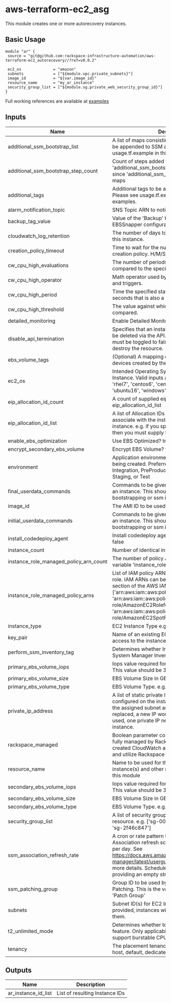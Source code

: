 # aws-terraform-ec2_asg

This module creates one or more autorecovery instances.

## Basic Usage

```
module "ar" {
 source = "git@github.com:rackspace-infrastructure-automation/aws-terraform-ec2_autorecovery//?ref=v0.0.2"

 ec2_os              = "amazon"
 subnets             = ["${module.vpc.private_subnets}"]
 image_id            = "${var.image_id}"
 resource_name       = "my_ar_instance"
 security_group_list = ["${module.sg.private_web_security_group_id}"]
}
```

Full working references are available at [examples](examples)


## Inputs

| Name | Description | Type | Default | Required |
|------|-------------|:----:|:-----:|:-----:|
| additional_ssm_bootstrap_list | A list of maps consisting of main step actions, to be appended to SSM associations. Please see usage.tf.example in this repo for examples. | list | `<list>` | no |
| additional_ssm_bootstrap_step_count | Count of steps added for input 'additional_ssm_bootstrap_list'. This is required since 'additional_ssm_bootstrap_list' is a list of maps | string | `0` | no |
| additional_tags | Additional tags to be added to the EC2 instance Please see usage.tf.example in this repo for examples. | map | `<map>` | no |
| alarm_notification_topic | SNS Topic ARN to notify if there are any alarms | string | `` | no |
| backup_tag_value | Value of the 'Backup' tag, used to assign te EBSSnapper configuration | string | `False` | no |
| cloudwatch_log_retention | The number of days to retain Cloudwatch Logs for this instance. | string | `30` | no |
| creation_policy_timeout | Time to wait for the number of signals for the creation policy. H/M/S Hours/Minutes/Seconds | string | `20m` | no |
| cw_cpu_high_evaluations | The number of periods over which data is compared to the specified threshold. | string | `15` | no |
| cw_cpu_high_operator | Math operator used by CloudWatch for alarms and triggers. | string | `GreaterThanThreshold` | no |
| cw_cpu_high_period | Time the specified statistic is applied. Must be in seconds that is also a multiple of 60. | string | `60` | no |
| cw_cpu_high_threshold | The value against which the specified statistic is compared. | string | `90` | no |
| detailed_monitoring | Enable Detailed Monitoring? true or false | string | `true` | no |
| disable_api_termination | Specifies that an instance should not be able to be deleted via the API. true or false. This option must be toggled to false to allow Terraform to destroy the resource. | string | `false` | no |
| ebs_volume_tags | (Optional) A mapping of tags to assign to the devices created by the instance at launch time. | map | `<map>` | no |
| ec2_os | Intended Operating System/Distribution of Instance. Valid inputs are ('amazon', 'rhel6', 'rhel7', 'centos6', 'centos7', 'ubuntu14', 'ubuntu16', 'windows') | string | - | yes |
| eip_allocation_id_count | A count of supplied eip allocation IDs in variable eip_allocation_id_list | string | `0` | no |
| eip_allocation_id_list | A list of Allocation IDs of the EIPs you want to associate with the instance(s). This is one per instance. e.g. if you specify 2 for instance_count then you must supply two allocation ids  here. | list | `<list>` | no |
| enable_ebs_optimization | Use EBS Optimized? true or false | string | `false` | no |
| encrypt_secondary_ebs_volume | Encrypt EBS Volume? true or false | string | `false` | no |
| environment | Application environment for which this network is being created. Preferred value are Development, Integration, PreProduction, Production, QA, Staging, or Test | string | `Development` | no |
| final_userdata_commands | Commands to be given at the end of userdata for an instance. This should generally not include bootstrapping or ssm install. | string | `` | no |
| image_id | The AMI ID to be used to build the EC2 Instance. | string | - | yes |
| initial_userdata_commands | Commands to be given at the start of userdata for an instance. This should generally not include bootstrapping or ssm install. | string | `` | no |
| install_codedeploy_agent | Install codedeploy agent on instance(s)? true or false | string | `false` | no |
| instance_count | Number of identical instances to deploy | string | `1` | no |
| instance_role_managed_policy_arn_count | The number of policy ARNs provided/set in variable 'instance_role_managed_policy_arns' | string | `0` | no |
| instance_role_managed_policy_arns | List of IAM policy ARNs for the InstanceRole IAM role. IAM ARNs can be found within the Policies section of the AWS IAM console. e.g. ['arn:aws:iam::aws:policy/AmazonEC2FullAccess', 'arn:aws:iam::aws:policy/service-role/AmazonEC2RoleforSSM', 'arn:aws:iam::aws:policy/service-role/AmazonEC2SpotFleetRole'] | list | `<list>` | no |
| instance_type | EC2 Instance Type e.g. 't2.micro' | string | `t2.micro` | no |
| key_pair | Name of an existing EC2 KeyPair to enable SSH access to the instances. | string | `` | no |
| perform_ssm_inventory_tag | Determines whether Instance is tracked via System Manager Inventory. | string | `True` | no |
| primary_ebs_volume_iops | Iops value required for use with io1 EBS volumes. This value should be 3 times the EBS volume size | string | `0` | no |
| primary_ebs_volume_size | EBS Volume Size in GB | string | `60` | no |
| primary_ebs_volume_type | EBS Volume Type. e.g. gp2, io1, st1, sc1 | string | `gp2` | no |
| private_ip_address | A list of static private IP addresses to be configured on the instance.  This IP should be in the assigned subnet and if the instance is replaced, a new IP would need to be assigned. If used, one private IP needs to be provided per instance. | list | `<list>` | no |
| rackspace_managed | Boolean parameter controlling if instance will be fully managed by Rackspace support teams, created CloudWatch alarms that generate tickets, and utilize Rackspace managed SSM documents. | string | `true` | no |
| resource_name | Name to be used for the provisioned EC2 instance(s) and other resources provisioned in this module | string | - | yes |
| secondary_ebs_volume_iops | Iops value required for use with io1 EBS volumes. This value should be 3 times the EBS volume size | string | `0` | no |
| secondary_ebs_volume_size | EBS Volume Size in GB | string | `` | no |
| secondary_ebs_volume_type | EBS Volume Type. e.g. gp2, io1, st1, sc1 | string | `gp2` | no |
| security_group_list | A list of security group IDs to assign to this resource. e.g. ['sg-00e88e6a', 'sg-0943cd61', 'sg-2f46c847'] | list | - | yes |
| ssm_association_refresh_rate | A cron or rate pattern to define the SSM Association refresh schedule, defaulting to once per day. See https://docs.aws.amazon.com/systems-manager/latest/userguide/sysman-cron.html for more details. Schedule can be disabled by providing an empty string. | string | `rate(1 day)` | no |
| ssm_patching_group | Group ID to be used by System Manager for Patching. This is the value to be used for tag 'Patch Group' | string | `` | no |
| subnets | Subnet ID(s) for EC2 Instance(s). If multiple are provided, instances will be distributed amongst them. | list | `<list>` | no |
| t2_unlimited_mode | Determines whether to enable the T2 Unlimited feature.  Only applicable on instance classes that support burstable CPU. | string | `standard` | no |
| tenancy | The placement tenancy for EC2 devices. e.g. host, default, dedicated | string | `default` | no |

## Outputs

| Name | Description |
|------|-------------|
| ar_instance_id_list | List of resulting Instance IDs |

